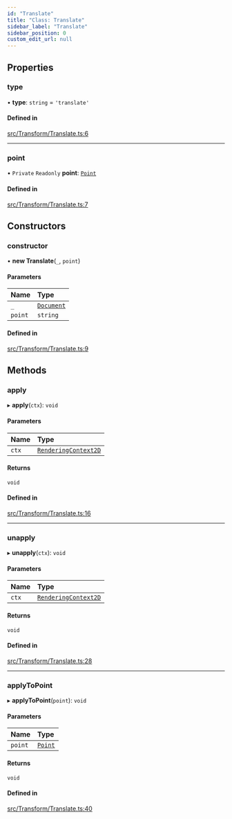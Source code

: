 ```yaml
---
id: "Translate"
title: "Class: Translate"
sidebar_label: "Translate"
sidebar_position: 0
custom_edit_url: null
---
```


## Properties

### type

• **type**: `string` = `'translate'`

#### Defined in

[src/Transform/Translate.ts:6](https://github.com/canvg/canvg/blob/5c58ee8/src/Transform/Translate.ts#L6)

___

### point

• `Private` `Readonly` **point**: [`Point`](Point.md)

#### Defined in

[src/Transform/Translate.ts:7](https://github.com/canvg/canvg/blob/5c58ee8/src/Transform/Translate.ts#L7)

## Constructors

### constructor

• **new Translate**(`_`, `point`)

#### Parameters

| Name | Type |
| :------ | :------ |
| `_` | [`Document`](Document.md) |
| `point` | `string` |

#### Defined in

[src/Transform/Translate.ts:9](https://github.com/canvg/canvg/blob/5c58ee8/src/Transform/Translate.ts#L9)

## Methods

### apply

▸ **apply**(`ctx`): `void`

#### Parameters

| Name | Type |
| :------ | :------ |
| `ctx` | [`RenderingContext2D`](../#renderingcontext2d) |

#### Returns

`void`

#### Defined in

[src/Transform/Translate.ts:16](https://github.com/canvg/canvg/blob/5c58ee8/src/Transform/Translate.ts#L16)

___

### unapply

▸ **unapply**(`ctx`): `void`

#### Parameters

| Name | Type |
| :------ | :------ |
| `ctx` | [`RenderingContext2D`](../#renderingcontext2d) |

#### Returns

`void`

#### Defined in

[src/Transform/Translate.ts:28](https://github.com/canvg/canvg/blob/5c58ee8/src/Transform/Translate.ts#L28)

___

### applyToPoint

▸ **applyToPoint**(`point`): `void`

#### Parameters

| Name | Type |
| :------ | :------ |
| `point` | [`Point`](Point.md) |

#### Returns

`void`

#### Defined in

[src/Transform/Translate.ts:40](https://github.com/canvg/canvg/blob/5c58ee8/src/Transform/Translate.ts#L40)
